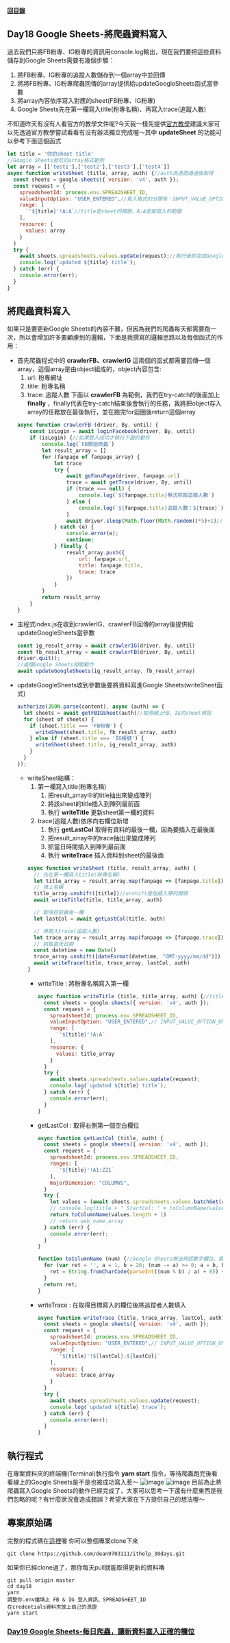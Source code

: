 #### [回目錄](../README.md)
## Day18 Google Sheets-將爬蟲資料寫入

過去我們只將FB粉專、IG粉專的資訊用console.log輸出，現在我們要把這些資料儲存到Google Sheets需要有幾個步驟：
1. 將FB粉專、IG粉專的追蹤人數儲存到一個array中並回傳
2. 將將FB粉專、IG粉專爬蟲回傳的array提供給updateGoogleSheets函式當參數
3. 將array內容依序寫入對應的sheet(FB粉專、IG粉專)
4. Google Sheets先在第一欄寫入title(粉專名稱)、再寫入trace(追蹤人數)

不知道昨天有沒有人看官方的教學文件呢?今天我一樣先提供[官方教學](https://developers.google.com/sheets/api/reference/rest/v4/spreadsheets.values/update)建議大家可以先透過官方教學嘗試看看有沒有辦法獨立完成喔～其中 **updateSheet** 的功能可以參考下面這個函式  
```js
let title = '你的sheet title'
//Google Sheets能吃的array格式範例
let array = [['test1'],['test2'],['test3'],['test4']]
async function writeSheet (title, array, auth) {//auth為憑證通過後取得
  const sheets = google.sheets({ version: 'v4', auth });
  const request = {
    spreadsheetId: process.env.SPREADSHEET_ID,
    valueInputOption: "USER_ENTERED",//寫入格式的分類有：INPUT_VALUE_OPTION_UNSPECIFIED|RAW|USER_ENTERED
    range: [
      `'${title}'!A:A`//title是sheet的標題，A:A是能寫入的範圍
    ],
    resource: {
      values: array
    }
  }
  try {
    await sheets.spreadsheets.values.update(request);//執行後即完成Google Sheets更新
    console.log(`updated ${title} title`);
  } catch (err) {
    console.error(err);
  }
}
```

將爬蟲資料寫入
----
如果只是要更新Google Sheets的內容不難，但因為我們的爬蟲每天都需要跑一次，所以會增加許多要顧慮到的邏輯，下面是我撰寫的邏輯思路以及每個函式的作用：
* 首先爬蟲程式中的 **crawlerFB、crawlerIG** 這兩個的函式都需要回傳一個array，這個array是由object組成的，object內容包含:
  1. url: 粉專網址
  2. title: 粉專名稱
  3. trace: 追蹤人數
  下面以 **crawlerFB** 為範例，我們在try-catch的後面加上 **finally** ，finally代表在try-catch結束後會執行的任務，我將把object存入array的任務放在最後執行，並在跑完for迴圈後return這個array
  ```js
  async function crawlerFB (driver, By, until) {
      const isLogin = await loginFacebook(driver, By, until)
      if (isLogin) {//如果登入成功才執行下面的動作
          console.log(`FB開始爬蟲`)
          let result_array = []
          for (fanpage of fanpage_array) {
              let trace
              try {
                  await goFansPage(driver, fanpage.url)
                  trace = await getTrace(driver, By, until)
                  if (trace === null) {
                      console.log(`${fanpage.title}無法抓取追蹤人數`)
                  } else {
                      console.log(`${fanpage.title}追蹤人數：${trace}`)
                  }
                  await driver.sleep(Math.floor(Math.random()*5)+1)//建議每個粉絲專頁爬蟲產生亂數間隔1~6秒，不然很有可能被鎖帳號
              } catch (e) {
                  console.error(e);
                  continue;
              } finally {
                  result_array.push({
                      url: fanpage.url,
                      title: fanpage.title,
                      trace: trace
                  })
              }
          }
          return result_array
      }
  }
  ```
* 主程式index.js在收到crawlerIG、crawlerFB回傳的array後提供給updateGoogleSheets當參數
  ```js
  const ig_result_array = await crawlerIG(driver, By, until)
  const fb_result_array = await crawlerFB(driver, By, until)
  driver.quit();
  //處理Google Sheets相關動作
  await updateGoogleSheets(ig_result_array, fb_result_array)
  ```
* updateGoogleSheets收到參數後要將資料寫進Google Sheets(writeSheet函式)
  ```js
  authorize(JSON.parse(content), async (auth) => {
    let sheets = await getFBIGSheet(auth)//取得線上FB、IG的sheet資訊
    for (sheet of sheets) {
      if (sheet.title === 'FB粉專') {
        writeSheet(sheet.title, fb_result_array, auth)
      } else if (sheet.title === 'IG帳號') {
        writeSheet(sheet.title, ig_result_array, auth)
      }
    }
  });
  ```
  * writeSheet結構：
    1. 第一欄寫入title(粉專名稱)
        1. 把result_array中的title抽出來變成陣列
        2. 將該sheet的title插入到陣列最前面
        3. 執行 **writeTitle** 更新sheet第一欄的資料
    2. trace(追蹤人數)依序向右欄位新增
        1. 執行 **getLastCol** 取得有資料的最後一欄，因為要插入在最後面
        2. 把result_array中的trace抽出來變成陣列
        3. 抓當日時間插入到陣列最前面   
        4. 執行 **writeTrace** 插入資料到sheet的最後面
    ```js
    async function writeSheet (title, result_array, auth) {
      // 先在第一欄寫入title(粉專名稱)
      let title_array = result_array.map(fanpage => [fanpage.title]);
      // 填上名稱
      title_array.unshift([title])//unshift是指插入陣列開頭
      await writeTitle(title, title_array, auth)

      // 取得目前最後一欄
      let lastCol = await getLastCol(title, auth)

      // 再寫入trace(追蹤人數)
      let trace_array = result_array.map(fanpage => [fanpage.trace]);
      // 抓取當天日期
      const datetime = new Date()
      trace_array.unshift([dateFormat(datetime, "GMT:yyyy/mm/dd")])
      await writeTrace(title, trace_array, lastCol, auth)
    }
    ```
    * writeTitle : 將粉專名稱寫入第一欄
      ```js
      async function writeTitle (title, title_array, auth) {//title都是寫入第一欄
        const sheets = google.sheets({ version: 'v4', auth });
        const request = {
          spreadsheetId: process.env.SPREADSHEET_ID,
          valueInputOption: "USER_ENTERED",// INPUT_VALUE_OPTION_UNSPECIFIED|RAW|USER_ENTERED
          range: [
            `'${title}'!A:A`
          ],
          resource: {
            values: title_array
          }
        }
        try {
          await sheets.spreadsheets.values.update(request);
          console.log(`updated ${title} title`);
        } catch (err) {
          console.error(err);
        }
      }
      ```
    * getLastCol : 取得右側第一個空白欄位
      ```js
      async function getLastCol (title, auth) {
        const sheets = google.sheets({ version: 'v4', auth });
        const request = {
          spreadsheetId: process.env.SPREADSHEET_ID,
          ranges: [
            `'${title}'!A1:ZZ1`
          ],
          majorDimension: "COLUMNS",
        }
        try {
          let values = (await sheets.spreadsheets.values.batchGet(request)).data.valueRanges[0].values;
          // console.log(title + " StartCol: " + toColumnName(values.length + 1))
          return toColumnName(values.length + 1)
          // return web_name_array
        } catch (err) {
          console.error(err);
        }
      }

      function toColumnName (num) {//Google Sheets無法辨認數字欄位，需轉為英文才能使用
        for (var ret = '', a = 1, b = 26; (num -= a) >= 0; a = b, b *= 26) {
          ret = String.fromCharCode(parseInt((num % b) / a) + 65) + ret;
        }
        return ret;
      }
      ```
    * writeTrace : 在取得目標寫入的欄位後將追蹤者人數填入
      ```js    
      async function writeTrace (title, trace_array, lastCol, auth) {//填入追蹤者人數
        const sheets = google.sheets({ version: 'v4', auth });
        const request = {
          spreadsheetId: process.env.SPREADSHEET_ID,
          valueInputOption: "USER_ENTERED",// INPUT_VALUE_OPTION_UNSPECIFIED|RAW|USER_ENTERED
          range: [
            `'${title}'!${lastCol}:${lastCol}`
          ],
          resource: {
            values: trace_array
          }
        }
        try {
          await sheets.spreadsheets.values.update(request);
          console.log(`updated ${title} trace`);
        } catch (err) {
          console.error(err);
        }
      }
      ```
執行程式
----
在專案資料夾的終端機(Terminal)執行指令 **yarn start** 指令，等待爬蟲跑完後看看線上的Google Sheets是不是也被成功寫入惹～
![image](./article_img/terminal.png)
![image](./article_img/googlesheet.png)
目前為止將爬蟲寫入Google Sheets的動作已經完成了，大家可以思考一下還有什麼東西是我們忽略的呢？有什麼狀況會造成錯誤？希望大家在下方提供自己的想法喔～  

專案原始碼
----
完整的程式碼在[這裡](https://github.com/dean9703111/ithelp_30days/day18)喔
你可以整個專案clone下來  
```
git clone https://github.com/dean9703111/ithelp_30days.git
```
如果你已經clone過了，那你每天pull就能取得更新的資料嚕  
```
git pull origin master
cd day18
yarn
調整你.env檔填上 FB & IG 登入資訊、SPREADSHEET_ID
在credentials資料夾放上自己的憑證
yarn start
```
### [Day19 Google Sheets-每日爬蟲，讓新資料塞入正確的欄位](/day19/README.md)
